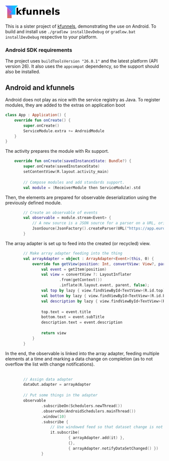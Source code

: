 [![kfunnels](https://raw.githubusercontent.com/lukashaertel/kfunnels/resource/kfunnels_logo_small_text.png)](https://github.com/lukashaertel/kfunnels/)

This is a sister project of [kfunnels](https://github.com/lukashaertel/kfunnels/), demonstrating the use on Android. To build and install use `./gradlew installDevDebug` or `gradlew.bat installDevDebug` respective to your platform.

### Android SDK requirements
The project uses `buildToolsVersion "26.0.1"` and the latest platform (API version 26). It also uses the `appcompat` dependency, so the support should also be installed.

## Android and kfunnels
Android does not play as nice with the service registry as Java. To register modules, they are added to the extras on application boot
```kotlin
class App : Application() {
    override fun onCreate() {
        super.onCreate()
        ServiceModule.extra += AndroidModule
    }
}
```

The activity prepares the module with Rx support.

```kotlin
    override fun onCreate(savedInstanceState: Bundle?) {
        super.onCreate(savedInstanceState)
        setContentView(R.layout.activity_main)

        // Compose modules and add standards support.
        val module = (ReceiverModule then ServiceModule).std
```

Then, the elements are prepared for observable deserialization using the previously defined module.

```kotlin
        // Create an observable of events
        val observable = module.stream<Event> {
            // A new source is a JSON source for a parser on a URL, original labels are converted.
            JsonSource(JsonFactory().createParser(URL("https://app.eurofurence.org/Api/v2/Events")))
        }
```

The array adapter is set up to feed into the created (or recycled) view.

```kotlin
        // Make array adapter feeding into the thing
        val arrayAdapter = object : ArrayAdapter<Event>(this, 0) {
            override fun getView(position: Int, convertView: View?, parent: ViewGroup?): View {
                val event = getItem(position)
                val view = convertView ?: LayoutInflater
                        .from(getContext())
                        .inflate(R.layout.event, parent, false);
                val top by lazy { view.findViewById<TextView>(R.id.top) }
                val bottom by lazy { view.findViewById<TextView>(R.id.bottom) }
                val description by lazy { view.findViewById<TextView>(R.id.description) }

                top.text = event.title
                bottom.text = event.subTitle
                description.text = event.description

                return view
            }
        }
```

In the end, the observable is linked into the array adapter, feeding multiple elements at a time and marking a data change on completion (as to not overflow the list with change notifications).

```kotlin

        // Assign data adapter
        dataOut.adapter = arrayAdapter

        // Put some things in the adapter
        observable
                .subscribeOn(Schedulers.newThread())
                .observeOn(AndroidSchedulers.mainThread())
                .window(10)
                .subscribe {
                    // Use windowed feed so that dataset change is not announced too oftern
                    it.subscribe(
                            { arrayAdapter.add(it) },
                            {},
                            { arrayAdapter.notifyDataSetChanged() })
                }
```


        
